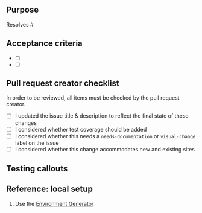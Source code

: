 ## Purpose
Resolves #

## Acceptance criteria
<!-- Included by the pull request creator. List all expected behaviors of this change -->
<!-- Do not spell out 'testing steps' -->
<!-- Example: - [ ] The <field> contains a placeholder with text: "Where are you going?" -->
<!-- Example: - [ ] The placeholder disappears once the user starts typing" -->
- [ ]
- [ ]

## Pull request creator checklist
In order to be reviewed, all items must be checked by the pull request creator.
- [ ] I updated the issue title & description to reflect the final state of these changes
- [ ] I considered whether test coverage should be added
- [ ] I considered whether this needs a `needs-documentation` or `visual-change` label on the issue
- [ ] I considered whether this change accommodates new and existing sites

## Testing callouts
<!-- - [ ] A good way to prepare content for this test is... -->
<!-- - [ ] This must be tested simultaneously with the <repo> <branch> -->
<!-- - [ ] This MUST be tested on both a new and existing database -->

## Reference: local setup
1. Use the [Environment Generator](https://utdirect.utexas.edu/apps/wcs/wcms/utdk3/environment-generator)
